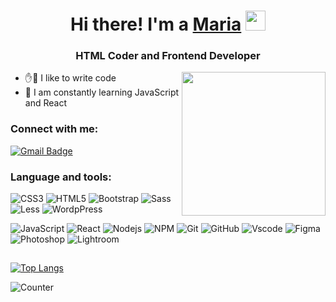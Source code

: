 <h1 align="center">Hi there!  I'm a <a href="#" target="_blank">Maria</a> 
<img src="https://github.com/blackcater/blackcater/raw/main/images/Hi.gif" height="32" width="32"/></h1>
<h3 align="center">HTML Coder and Frontend Developer</h3>
<img align='right' src="https://media.giphy.com/media/M9gbBd9nbDrOTu1Mqx/giphy.gif" width="230">

- ✋🤚 I like to write code
- 🌱 I am constantly learning JavaScript and React

### Connect with me:

<!-- [![Linkedin Badge](https://img.shields.io/badge/-NAME-blue?style=flat-square&logo=Linkedin&logoColor=white&link=https://www.linkedin.com/in/NAME/)](https://www.linkedin.com/in/NAME/)
[![Instagram Badge](https://img.shields.io/badge/-NAME-purple?style=flat-square&logo=instagram&logoColor=white&link=https://instagram.com/NAME/)](https://instagram.com/NAME) -->
[![Gmail Badge](https://img.shields.io/badge/-wraaapp@gmail.com-c14438?style=flat-square&logo=Gmail&logoColor=white&link=mailto:wraaapp@gmail.com)](mailto:wraaapp@gmail.com)


### Language and tools:

![CSS3](https://img.shields.io/badge/-CSS3-1572B6?style=flat-square&logo=css3)
![HTML5](https://img.shields.io/badge/-HTML5-E34F26?style=flat-square&logo=html5&logoColor=white)
![Bootstrap](https://img.shields.io/badge/-Bootstrap-563D7C?style=flat-square&logo=bootstrap)
![Sass](https://img.shields.io/badge/-Sass-CC6699?style=flat-square&logo=sass&logoColor=white)
![Less](https://img.shields.io/badge/-Less-%231d365d?style=flat-square&logo=less&logoColor=ffffff)
![WordpPress](https://img.shields.io/badge/Wordpress-21759B?style=flat-square&logo=wordpress&logoColor=white)
<!-- ![TailwindCss](https://img.shields.io/badge/-TailwindCss-%231a202c?style=flat-square&logo=tailwind-css) -->
<!-- ![Windicss](https://img.shields.io/badge/-WindiCss-%23000000?style=flat-square&logo=tailwind-css&&logoColor=48B0F1) -->
![JavaScript](https://img.shields.io/badge/JavaScript-F7DF1E.svg?logo=javascript&logoColor=black)
![React](https://img.shields.io/badge/React-20232a.svg?logo=react&logoColor=%2361DAFB)
![Nodejs](https://img.shields.io/badge/Node.js-43853D.svg?logo=node.js&logoColor=white)
![NPM](https://img.shields.io/badge/-NPM-CB3837?style=flat&logo=npm&logoColor=white)
![Git](https://img.shields.io/badge/GIT-E44C30?style=flat&logo=git&logoColor=white)
![GitHub](https://img.shields.io/badge/-GitHub-181717?style=flat&logo=github)
![Vscode](https://img.shields.io/badge/Visual_Studio_Code-0078D4?style=flat&logo=visual%20studio%20code&logoColor=white)
![Figma](https://img.shields.io/badge/Figma-F24E1E?style=flat&logo=figma&logoColor=white)
![Photoshop](https://img.shields.io/badge/Adobe%20Photoshop-31A8FF?style=flat&logo=Adobe%20Photoshop&logoColor=black)
![Lightroom](https://img.shields.io/badge/Adobe%20Lightroom-31A8FF?style=flat&logo=Adobe%20Lightroom&logoColor=white)

##
[![Top Langs](https://github-readme-stats.vercel.app/api/top-langs/?username=wraaap&layout=compact)](https://github.com/anuraghazra/github-readme-stats)

![Counter](https://komarev.com/ghpvc/?username=wraaap&color=ff69b4&style=flat-square)

<!--
**wraaap/wraaap** is a ✨ _special_ ✨ repository because its `README.md` (this file) appears on your GitHub profile.

Here are some ideas to get you started:

- 🔭 I’m currently working on ...
- 🌱 I’m currently learning ...
- 👯 I’m looking to collaborate on ...
- 🤔 I’m looking for help with ...
- 💬 Ask me about ...
- 📫 How to reach me: ...
- 😄 Pronouns: ...
- ⚡ Fun fact: ...
-->
